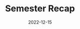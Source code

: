 ---
date: "2022-12-15"
week_number: 16
title: "Semester Recap"
credit: ["SIGPwny"]
featured: true
image:
  path: "./image.png"
  alt: "Operational Security beginning slide"
recording: "https://www.youtube.com/playlist?list=PL3FEw15rfogLZp-krFfSdQMsdsUZXFGuu"
tags: [
	"misc",
  "recap"
]
---